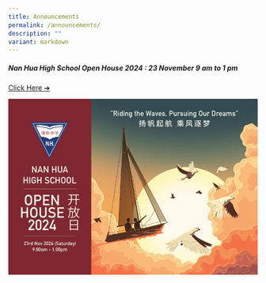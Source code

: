 ```yaml
---
title: Announcements
permalink: /announcements/
description: ""
variant: markdown
---
```

<h5>Nan Hua High School Open House 2024 :  23 November 9 am to 1 pm</h5>

[Click Here ➜](https://for.edu.sg/nhhsopenhouse2024)

<a href="https://for.edu.sg/nhhsopenhouse2024">![Open House 2024](/images/Annoucement/openhouse2024.jpg)</a>